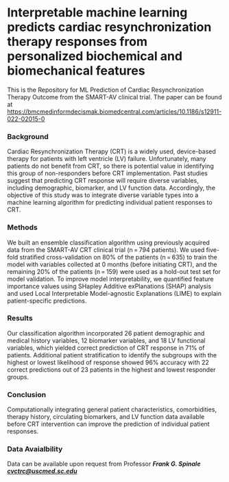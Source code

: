 # Interpretable machine learning predicts cardiac resynchronization therapy responses from personalized biochemical and biomechanical features
This is the Repository for ML Prediction of Cardiac Resynchronization Therapy Outcome from the SMART-AV clinical trial. The paper can be found at https://bmcmedinformdecismak.biomedcentral.com/articles/10.1186/s12911-022-02015-0
### Background
Cardiac Resynchronization Therapy (CRT) is a widely used, device-based therapy for patients with left ventricle (LV) failure. Unfortunately, many patients do not benefit from CRT, so there is potential value in identifying this group of non-responders before CRT implementation. Past studies suggest that predicting CRT response will require diverse variables, including demographic, biomarker, and LV function data. Accordingly, the objective of this study was to integrate diverse variable types into a machine learning algorithm for predicting individual patient responses to CRT.

### Methods
We built an ensemble classification algorithm using previously acquired data from the SMART-AV CRT clinical trial (n = 794 patients). We used five-fold stratified cross-validation on 80% of the patients (n = 635) to train the model with variables collected at 0 months (before initiating CRT), and the remaining 20% of the patients (n = 159) were used as a hold-out test set for model validation. To improve model interpretability, we quantified feature importance values using SHapley Additive exPlanations (SHAP) analysis and used Local Interpretable Model-agnostic Explanations (LIME) to explain patient-specific predictions.

### Results
Our classification algorithm incorporated 26 patient demographic and medical history variables, 12 biomarker variables, and 18 LV functional variables, which yielded correct prediction of CRT response in 71% of patients. Additional patient stratification to identify the subgroups with the highest or lowest likelihood of response showed 96% accuracy with 22 correct predictions out of 23 patients in the highest and lowest responder groups.

### Conclusion
Computationally integrating general patient characteristics, comorbidities, therapy history, circulating biomarkers, and LV function data available before CRT intervention can improve the prediction of individual patient responses.

### Data Avaialbility
Data can be available upon request from Professor ***Frank G. Spinale cvctrc@uscmed.sc.edu***
